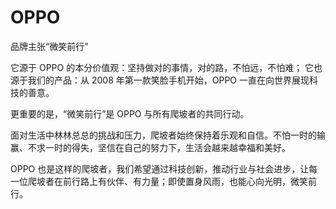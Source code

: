 # OPPO


品牌主张“微笑前行”

它源于 OPPO 的本分价值观：坚持做对的事情，对的路，不怕远，不怕难；
它也源于我们的产品：从 2008 年第一款笑脸手机开始，OPPO 一直在向世界展现科技的善意。

更重要的是，“微笑前行”是 OPPO 与所有爬坡者的共同行动。

面对生活中林林总总的挑战和压力，爬坡者始终保持着乐观和自信。不怕一时的输赢、不求一时的得失，坚信在自己的努力下，生活会越来越幸福和美好。

OPPO 也是这样的爬坡者，我们希望通过科技创新，推动行业与社会进步，让每一位爬坡者在前行路上有伙伴、有力量；即使置身风雨，也能心向光明，微笑前行。
